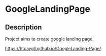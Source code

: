 # GoogleLandingPage

## Description
Project aims to create google landing page.


https://htcaygll.github.io/GoogleLanding-Page/
